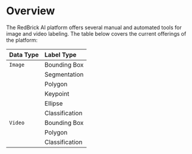 # Overview

The RedBrick AI platform offers several manual and automated tools for image and video labeling. The table below covers the current offerings of the platform:

| Data Type | Label Type |
| :--- | :--- |
| `Image` | Bounding Box |
|  | Segmentation |
|  | Polygon |
|  | Keypoint |
|  | Ellipse |
|  | Classification |
| `Video` | Bounding Box |
|  | Polygon |
|  | Classification |

